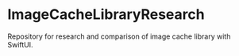 # ImageCacheLibraryResearch
Repository for research and comparison of image cache library with SwiftUI.

